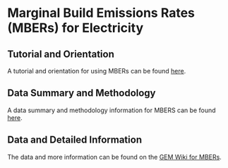# Marginal Build Emissions Rates (MBERs) for Electricity

## Tutorial and Orientation
A tutorial and orientation for using MBERs can be found [here](https://github.com/WattTime/mbers-open-data/blob/main/MBER_Orientation_and_Tutorial.pdf).

## Data Summary and Methodology
A data summary and methodology information for MBERS can be found [here](https://github.com/WattTime/mbers-open-data/blob/main/MBER_Data_Summary_and_Methodology.pdf).

## Data and Detailed Information
The data and more information can be found on the [GEM Wiki for MBERs](https://www.gem.wiki/MBERs).
